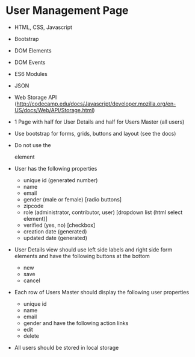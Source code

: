 

# User Management Page

* HTML, CSS, Javascript
* Bootstrap
* DOM Elements
* DOM Events
* ES6 Modules
* JSON
* Web Storage API (http://codecamp.edu/docs/Javascript/developer.mozilla.org/en-US/docs/Web/API/Storage.html)

* 1 Page with half for User Details and half for Users Master (all users)
* Use bootstrap for forms, grids, buttons and layout (see the docs)
* Do not use the <form> element
* User has the following properties
	* unique id (generated number)
	* name
	* email
	* gender (male or female) [radio buttons]
	* zipcode
	* role (administrator, contributor, user) [dropdown list (html select element)]
	* verified (yes, no) [checkbox]
	* creation date (generated)
	* updated date (generated)
* User Details view should use left side labels and right side form elements and have the following buttons at the bottom
	* new
	* save
	* cancel
* Each row of Users Master should display the following user properties
	* unique id
	* name
	* email
	* gender
	and have the following action links
	* edit
	* delete
* All users should be stored in local storage